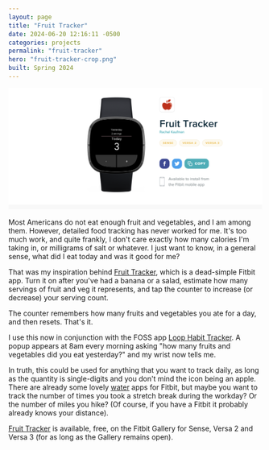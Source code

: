 ```yaml
---
layout: page
title: "Fruit Tracker"
date: 2024-06-20 12:16:11 -0500
categories: projects
permalink: "fruit-tracker"
hero: "fruit-tracker-crop.png"
built: Spring 2024
---
```


![Screenshot from the Fitbit App gallery showing the Fruit Tracker](./assets/fruit-tracker.png)

Most Americans do not eat enough fruit and vegetables, and I am among them. However, detailed food tracking has never worked for me. It's too much work, and quite frankly, I don't care exactly how many calories I'm taking in, or milligrams of salt or whatever. I just want to know, in a general sense, what did I eat today and was it good for me?

That was my inspiration behind [Fruit Tracker](https://gallery.fitbit.com/details/74375fbf-752f-4ead-8d08-72293e63082a), which is a dead-simple Fitbit app. Turn it on after you've had a banana or a salad, estimate how many servings of fruit and veg it represents, and tap the counter to increase (or decrease) your serving count.

The counter remembers how many fruits and vegetables you ate for a day, and then resets. That's it.

I use this now in conjunction with the FOSS app [Loop Habit Tracker](https://play.google.com/store/apps/details?id=org.isoron.uhabits&hl=en_US). A popup appears at 8am every morning asking "how many fruits and vegetables did you eat yesterday?" and my wrist now tells me.

In truth, this could be used for anything that you want to track daily, as long as the quantity is single-digits and you don't mind the icon being an apple. There are already some lovely [water](https://gallery.fitbit.com/details/a845c4b2-e667-4b8e-ab7a-82375eafd0b3) apps for Fitbit, but maybe you want to track the number of times you took a stretch break during the workday? Or the number of miles you hike? (Of course, if you have a Fitbit it probably already knows your distance).

[Fruit Tracker](https://gallery.fitbit.com/details/74375fbf-752f-4ead-8d08-72293e63082a) is available, free, on the Fitbit Gallery for Sense, Versa 2 and Versa 3 (for as long as the Gallery remains open).
